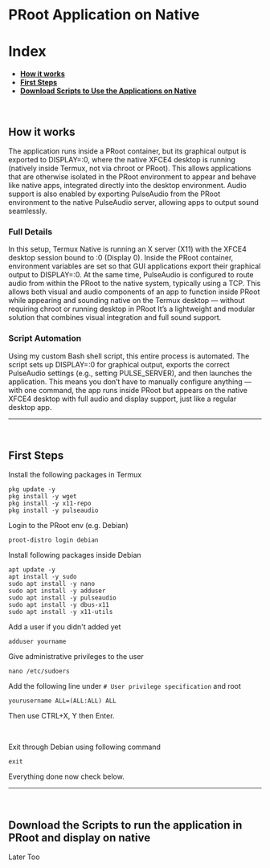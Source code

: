 # PRoot Application on Native
# Index
- **[How it works](#how-work)**
- **[First Steps](#app-first-steps)**
- **[Download Scripts to Use the Applications on Native](#app-script-download)**

<br>

## How it works <a name=how-work></a>
The application runs inside a PRoot container, but its graphical output is exported to DISPLAY=:0, where the native XFCE4 desktop is running (natively inside Termux, not via chroot or PRoot).
This allows applications that are otherwise isolated in the PRoot environment to appear and behave like native apps, integrated directly into the desktop environment.
Audio support is also enabled by exporting PulseAudio from the PRoot environment to the native PulseAudio server, allowing apps to output sound seamlessly.
### Full Details
In this setup, Termux Native is running an X server (X11) with the XFCE4 desktop session bound to :0 (Display 0).
Inside the PRoot container, environment variables are set so that GUI applications export their graphical output to DISPLAY=:0.
At the same time, PulseAudio is configured to route audio from within the PRoot to the native system, typically using a TCP.
This allows both visual and audio components of an app to function inside PRoot while appearing and sounding native on the Termux desktop — without requiring chroot or running desktop in PRoot
It’s a lightweight and modular solution that combines visual integration and full sound support.
### Script Automation
Using my custom Bash shell script, this entire process is automated.
The script sets up DISPLAY=:0 for graphical output, exports the correct PulseAudio settings (e.g., setting PULSE_SERVER), and then launches the application.
This means you don’t have to manually configure anything — with one command, the app runs inside PRoot but appears on the native XFCE4 desktop with full audio and display support, just like a regular desktop app.

---
<br>

## First Steps <a name=app-first-steps></a>
Install the following packages in Termux
```
pkg update -y
pkg install -y wget
pkg install -y x11-repo
pkg install -y pulseaudio
```
Login to the PRoot env (e.g. Debian)
```
proot-distro login debian
```
Install following packages inside Debian
```
apt update -y
apt install -y sudo
sudo apt install -y nano
sudo apt install -y adduser
sudo apt install -y pulseaudio
sudo apt install -y dbus-x11
sudo apt install -y x11-utils
```
Add a user if you didn't added yet
```
adduser yourname
```
Give administrative privileges to the user
```
nano /etc/sudoers
```
Add the following line under `# User privilege specification` and root
```
yourusername ALL=(ALL:ALL) ALL
```
Then use CTRL+X, Y then Enter.

<br>

Exit through Debian using following command
```
exit
```
Everything done now check below.

---
<br>

## Download the Scripts to run the application in PRoot and display on native <a name=app-script-download></a>
Later Too
